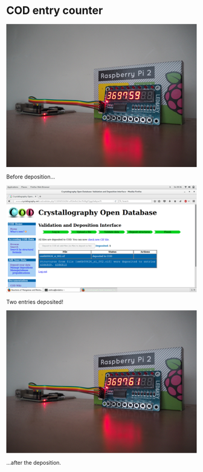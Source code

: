 COD entry counter
=================

![Before deposition](images/before.png "Before deposition")

Before deposition...

![During deposition](images/deposition.png "Two entries deposited")

Two entries deposited!

![After deposition](images/after.png "After deposition")

...after the deposition.
